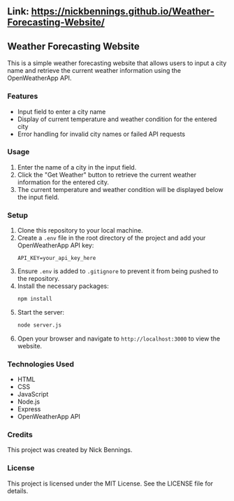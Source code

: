 ## Link: https://nickbennings.github.io/Weather-Forecasting-Website/

## Weather Forecasting Website

This is a simple weather forecasting website that allows users to input a city name and retrieve the current weather information using the OpenWeatherApp API.

### Features
- Input field to enter a city name
- Display of current temperature and weather condition for the entered city
- Error handling for invalid city names or failed API requests

### Usage
1. Enter the name of a city in the input field.
2. Click the "Get Weather" button to retrieve the current weather information for the entered city.
3. The current temperature and weather condition will be displayed below the input field.

### Setup
1. Clone this repository to your local machine.
2. Create a `.env` file in the root directory of the project and add your OpenWeatherApp API key:
    ```
    API_KEY=your_api_key_here
    ```
3. Ensure `.env` is added to `.gitignore` to prevent it from being pushed to the repository.
4. Install the necessary packages:
    ```bash
    npm install
    ```
5. Start the server:
    ```bash
    node server.js
    ```
6. Open your browser and navigate to `http://localhost:3000` to view the website.

### Technologies Used
- HTML
- CSS
- JavaScript
- Node.js
- Express
- OpenWeatherApp API

### Credits
This project was created by Nick Bennings.

### License
This project is licensed under the MIT License. See the LICENSE file for details.

